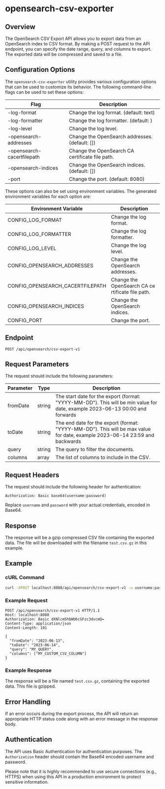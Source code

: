 # opensearch-csv-exporter

## Overview

The OpenSearch CSV Export API allows you to export data from an OpenSearch index to CSV format. By making a POST request to the API endpoint, you can specify the date range, query, and columns to export. The exported data will be compressed and saved to a file.


## Configuration Options

The `opensearch-csv-exporter` utility provides various configuration options that can be used to customize its behavior. The following command-line flags can be used to set these options:

| Flag                          | Description                                           |
|-------------------------------|-------------------------------------------------------|
| -log-format                   | Change the log format. (default: text)                |
| -log-formatter                | Change the log formatter. (default: <nil>)            |
| -log-level                    | Change the log level.                                 |
| -opensearch-addresses         | Change the OpenSearch addresses. (default: [])        |
| -opensearch-cacertfilepath    | Change the OpenSearch CA certificate file path.       |
| -opensearch-indices           | Change the OpenSearch indices. (default: [])          |
| -port                         | Change the port. (default: 8080)                      |

These options can also be set using environment variables. The generated environment variables for each option are:

| Environment Variable           | Description                                        |
|--------------------------------|----------------------------------------------------|
| CONFIG_LOG_FORMAT              | Change the log format.                             |
| CONFIG_LOG_FORMATTER           | Change the log formatter.                          |
| CONFIG_LOG_LEVEL               | Change the log level.                              |
| CONFIG_OPENSEARCH_ADDRESSES    | Change the OpenSearch addresses.                   |
| CONFIG_OPENSEARCH_CACERTFILEPATH | Change the OpenSearch CA ce rtificate file path.   |
| CONFIG_OPENSEARCH_INDICES       | Change the OpenSearch indices.                     |
| CONFIG_PORT                     | Change the port.                                   |

## Endpoint

```
POST /api/opensearch/csv-export-v1
```

## Request Parameters

The request should include the following parameters:

| Parameter   | Type    | Description                                                                                                                  |
|-------------|---------|------------------------------------------------------------------------------------------------------------------------------|
| fromDate    | string  | The start date for the export (format: "YYYY-MM-DD"). This will be min value for date, example 2023-06-13 00:00 and forwards |
| toDate      | string  | The end date for the export (format: "YYYY-MM-DD"). This will be max value for date, example 2023-06-14 23:59 and backwards  |
| query       | string  | The query to filter the documents.                                                                                           |
| columns     | array   | The list of columns to include in the CSV.                                                                                   |

## Request Headers

The request should include the following header for authentication:

```
Authorization: Basic base64(username:password)
```

Replace `username` and `password` with your actual credentials, encoded in Base64.

## Response

The response will be a gzip compressed CSV file containing the exported data. The file will be downloaded with the filename `test.csv.gz` in this example.

## Example

### cURL Command

```bash
curl -XPOST localhost:8080/api/opensearch/csv-export-v1 -u username:password -d '{"fromDate":"2023-06-13","toDate":"2023-06-14","query":"MY_QUERY","columns":["MY_CUSTOM_CSV_COLUMN"]}' -o test.csv.gz
```

### Example Request

```http
POST /api/opensearch/csv-export-v1 HTTP/1.1
Host: localhost:8080
Authorization: Basic dXNlcm5hbWU6cGFzc3dvcmQ=
Content-Type: application/json
Content-Length: 101

{
  "fromDate": "2023-06-13",
  "toDate": "2023-06-14",
  "query": "MY_QUERY",
  "columns": ["MY_CUSTOM_CSV_COLUMN"]
}
```

### Example Response

The response will be a file named `test.csv.gz`, containing the exported data. This file is gzipped.

## Error Handling

If an error occurs during the export process, the API will return an appropriate HTTP status code along with an error message in the response body.

## Authentication

The API uses Basic Authentication for authentication purposes. The `Authorization` header should contain the Base64 encoded username and password.

Please note that it is highly recommended to use secure connections (e.g., HTTPS) when using this API in a production environment to protect sensitive information.